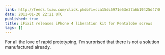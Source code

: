 ```yaml
---
link: http://feeds.tuaw.com/click.phdo?i=cca15dc5971e53e37a6b19425d4740a6
date: 2011-01-20 22:21 UTC
published: true
title: iFixit releases iPhone 4 liberation kit for Pentalobe screws
tags: []
---
```


For all the love of rapid prototyping, I'm surprised that there is not a solution manufactured already.
